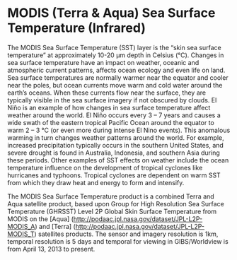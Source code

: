 # MODIS (Terra & Aqua) Sea Surface Temperature (Infrared)
The MODIS Sea Surface Temperature (SST) layer is the “skin sea surface temperature” at approximately 10-20 µm depth in Celsius (°C). Changes in sea surface temperature have an impact on weather, oceanic and atmospheric current patterns, affects ocean ecology and even life on land. Sea surface temperatures are normally warmer near the equator and cooler near the poles, but ocean currents move warm and cold water around the earth’s oceans. When these currents flow near the surface, they are typically visible in the sea surface imagery if not obscured by clouds.  El Niño is an example of how changes in sea surface temperature affect weather around the world. El Niño occurs every 3 – 7 years and causes a wide swath of the eastern tropical Pacific Ocean around the equator to warm 2 – 3 °C (or even more during intense El Nino events). This anomalous warming in turn changes weather  patterns around the world. For example, increased precipitation typically occurs in the  southern United States, and severe drought is found  in Australia, Indonesia, and southern Asia during these periods.  Other examples of SST effects on weather include the ocean temperature influence on the development of tropical cyclones like hurricanes and typhoons. Tropical cyclones  are dependent on warm SST from which they draw heat and energy to form and intensify.  

The MODIS Sea Surface Temperature product is a combined Terra and Aqua satellite product, based upon Group for High Resolution Sea Surface Temperature (GHRSST) Level 2P Global Skin Surface Temperature from MODIS on the [Aqua] (http://podaac.jpl.nasa.gov/dataset/JPL-L2P-MODIS_A) and [Terra] (http://podaac.jpl.nasa.gov/dataset/JPL-L2P-MODIS_T) satellites products. The sensor and imagery resolution is 1km, temporal resolution is 5 days and temporal for viewing in GIBS/Worldview is from April 13, 2013 to present.
